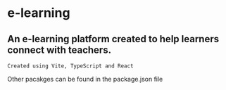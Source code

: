 # e-learning
## An e-learning platform created to help learners connect with teachers.
```Created using Vite, TypeScript and React```

Other pacakges can be found in the package.json file

